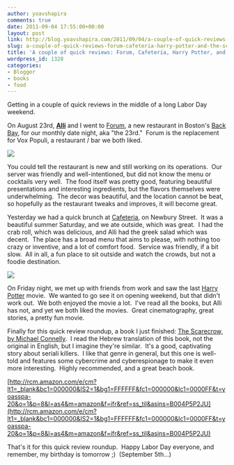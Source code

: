 ```yaml
---
author: yoavshapira
comments: true
date: 2011-09-04 17:55:00+00:00
layout: post
link: http://blog.yoavshapira.com/2011/09/04/a-couple-of-quick-reviews-forum-cafeteria-harry-potter-and-the-scarecrowd/
slug: a-couple-of-quick-reviews-forum-cafeteria-harry-potter-and-the-scarecrowd
title: 'A couple of quick reviews: Forum, Cafeteria, Harry Potter, and The Scarecrowd'
wordpress_id: 1328
categories:
- Blogger
- books
- food
---
```


Getting in a couple of quick reviews in the middle of a long Labor Day weekend.  
  
On August 23rd, **[Alli](http://allisonshapira.com/)** and I went to [Forum](http://forumboston.com/), a new restaurant in Boston's [Back Bay](http://en.wikipedia.org/wiki/Back_Bay,_Boston), for our monthly date night, aka "the 23rd."  Forum is the replacement for Vox Populi, a restaurant / bar we both liked.   
  


[![](http://forumboston.com/gallery/1.jpg)](http://forumboston.com/gallery/1.jpg)

  
  
You could tell the restaurant is new and still working on its operations.  Our server was friendly and well-intentioned, but did not know the menu or cocktails very well.  The food itself was pretty good, featuring beautiful presentations and interesting ingredients, but the flavors themselves were underwhelming.  The decor was beautiful, and the location cannot be beat, so hopefully as the restaurant tweaks and improves, it will become great.  
  
Yesterday we had a quick brunch at [Cafeteria](http://www.cafeteriaboston.com/), on Newbury Street.  It was a beautiful summer Saturday, and we ate outside, which was great.  I had the crab roll, which was delicious, and Alli had the greek salad which was decent.  The place has a broad menu that aims to please, with nothing too crazy or inventive, and a lot of comfort food.  Service was friendly, if a bit slow.  All in all, a fun place to sit outside and watch the crowds, but not a foodie destination.  
  


[![](http://www.cafeteriaboston.com/gallery/pat-4.jpg)](http://www.cafeteriaboston.com/gallery/pat-4.jpg)

  
  
On Friday night, we met up with friends from work and saw the last [Harry Potter](http://en.wikipedia.org/wiki/Harry_Potter) movie.  We wanted to go see it on opening weekend, but that didn't work out.  We both enjoyed the movie a lot.  I've read all the books, but Alli has not, and yet we both liked the movies.  Great cinematography, great stories, a pretty fun movie.  
  


  
  
Finally for this quick review roundup, a book I just finished: [The Scarecrow, by Michael Connelly](http://www.amazon.com/gp/product/B004P5P2JU/ref=as_li_ss_tl?ie=UTF8&tag=yoasspa-20&linkCode=as2&camp=217145&creative=399373&creativeASIN=B004P5P2JU).  I read the Hebrew translation of this book, not the original in English, but I imagine they're similar.  It's a good, captivating story about seriali killers.  I like that genre in general, but this one is well-told and features some cybercrime and cyberespionage to make it even more interesting.  Highly recommended, and a great beach book.  
  
[http://rcm.amazon.com/e/cm?lt1=_blank&bc1=000000&IS2=1&bg1=FFFFFF&fc1=000000&lc1=0000FF&t=yoasspa-20&o=1&p=8&l=as4&m=amazon&f=ifr&ref=ss_til&asins=B004P5P2JU](http://rcm.amazon.com/e/cm?lt1=_blank&bc1=000000&IS2=1&bg1=FFFFFF&fc1=000000&lc1=0000FF&t=yoasspa-20&o=1&p=8&l=as4&m=amazon&f=ifr&ref=ss_til&asins=B004P5P2JU)  
  
That's it for this quick review roundup.  Happy Labor Day everyone, and remember, my birthday is tomorrow ;)  (September 5th...)  
  

